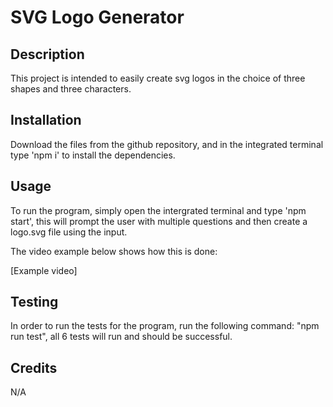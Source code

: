 # SVG Logo Generator

## Description

This project is intended to easily create svg logos in the choice of three shapes and three characters.

## Installation

Download the files from the github repository, and in the integrated terminal type 'npm i' to install the dependencies.

## Usage

To run the program, simply open the intergrated terminal and type 'npm start', this will prompt the user with multiple questions and then create a logo.svg file using the input.

The video example below shows how this is done:

[Example video]

## Testing

In order to run the tests for the program, run the following command: "npm run test", all 6 tests will run and should be successful.

## Credits

N/A
